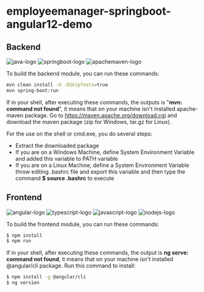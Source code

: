 # employeemanager-springboot-angular12-demo

## Backend

![java-logo](https://img.icons8.com/color/50/000000/java-coffee-cup-logo--v1.png)
![springboot-logo](https://img.icons8.com/color/50/000000/spring-logo.png)
![apachemaven-logo](https://img.icons8.com/ios/50/000000/maven-ios.png)

To build the backend module, you can run these commands:
```bash
mvn clean install -U -DSkipTests=true
mvn spring-boot:run
```

If in your shell, after executing these commands, the outputs is "**mvn: command not found**", it means that on your machine isn't installed apache-maven package.
Go to https://maven.apache.org/download.cgi and download the maven package (zip for Windows, tar.gz for Linux). 

For the use on the shell or cmd.exe, you do several steps:
- Extract the downloaded package
- If you are on a Windows Machine, define System Environment Variable and added this variable to PATH variable
- If you are on a Linux Machine, define a System Environment Variable throw editing .bashrc file and export this variable and then type the command **$ source .bashrc** to execute

## Frontend
![angular-logo](https://img.icons8.com/color/50/000000/angularjs.png)
![typescript-logo](https://img.icons8.com/color/50/000000/typescript.png)
![javascript-logo](https://img.icons8.com/color/50/000000/javascript--v1.png)
![nodejs-logo](https://img.icons8.com/color/50/000000/nodejs.png)

To build the frontend module, you can run these commands:
```bash
$ npm install
$ npm run
```

If in your shell, after executing these commands, the output is **ng serve: command not found**, it means that on your machine isn't installed @angular/cli package.
Run this command to install:
```bash
$ npm install -g @angular/cli
$ ng version
```
